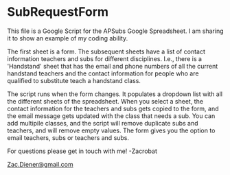 # SubRequestForm

This file is a Google Script for the APSubs Google Spreadsheet.
I am sharing it to show an example of my coding ability.

The first sheet is a form. The subsequent sheets have a list of contact information teachers and subs for different disciplines. I.e., there is a 'Handstand' sheet that has the email and phone numbers of all the current handstand teachers and the contact information for people who are qualified to substitute teach a handstand class.

The script runs when the form changes. It populates a dropdown list with all the different sheets of the spreadsheet. 
When you select a sheet, the contact information for the teachers and subs gets copied to the form, and the email message gets updated with the class that needs a sub.
You can add multipile classes, and the script will remove duplicate subs and teachers, and will remove empty values.
The form gives you the option to email teachers, subs or teachers and subs.

For questions please get in touch with me!
-Zacrobat

Zac.Diener@gmail.com
